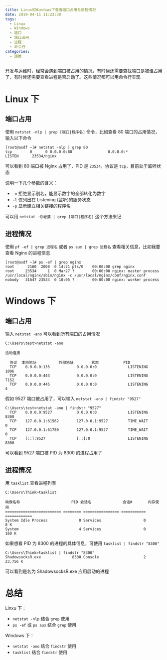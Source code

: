 ```yaml
---
title: Linux和Windows下查看端口占用与进程情况
date: 2019-04-11 11:23:30
tags:
  - Linux
  - Windows
  - 端口
  - 端口占用
  - 进程
  - 命令行
categories:
  - 运维
---
```


开发与运维时，经常会遇到端口被占用的情况，有时候还需要查找端口是被谁占用了，有时候还需要查看进程是否启动了。这些情况都可以用命令行实现

<!-- more -->

# Linux 下

## 端口占用

使用 `netstat -nlp | grep [端口|程序名]` 命令，比如查看 80 端口的占用情况，输入以下命令

```
[root@asdf ~]# netstat -nlp | grep 80
tcp        0      0 0.0.0.0:80                0.0.0.0:*                   LISTEN      23534/nginx 
```

可以看到 80 端口被 Nginx 占用了，PID 是 `23534`，协议是 `tcp`，目前处于监听状态

说明一下几个参数的含义：

- `-n` 拒绝显示别名，能显示数字的全部转化为数字
- `-l` 仅列出在 Listening (监听)的服务状态
- `-p` 显示建立相关链接的程序名

可以用 `netstat -你老婆 | grep [端口|程序名]` 这个方法来记

## 进程情况

使用 `pf -ef | grep 进程名` 或者 `ps aux | grep 进程名` 查看相关信息，比如我要查看 Nginx 的进程信息

```
[root@asdf ~]# ps -ef | grep nginx
root      2160  2008  0 14:21 pts/0    00:00:00 grep nginx
root     23534     1  0 Mar27 ?        00:00:00 nginx: master process /usr/local/nginx/sbin/nginx -c /usr/local/nginx/conf/nginx.conf
nobody   31647 23534  0 10:05 ?        00:00:00 nginx: worker process 
```

# Windows 下

## 端口占用

输入 `netstat -ano` 可以看到所有端口的占用情况

```
C:\Users\test>netstat -ano

活动连接

  协议  本地地址          外部地址        状态           PID
  TCP    0.0.0.0:135            0.0.0.0:0              LISTENING       1096
  TCP    0.0.0.0:443            0.0.0.0:0              LISTENING       7152
  TCP    0.0.0.0:445            0.0.0.0:0              LISTENING       4
```

假如 9527 端口被占用了，可以输入 `netstat -ano | findstr "9527"`

```
C:\Users\test>netstat -ano | findstr "9527"
  TCP    0.0.0.0:9527           0.0.0.0:0              LISTENING       8300
  TCP    127.0.0.1:61562        127.0.0.1:9527         TIME_WAIT       0
  TCP    127.0.0.1:61780        127.0.0.1:9527         TIME_WAIT       0
  TCP    [::]:9527              [::]:0                 LISTENING       8300
```

可以看到 9527 端口被 PID 为 8300 的进程占用了

## 进程情况

用 `tasklist` 查看进程列表

```
C:\Users\Think>tasklist

映像名称                       PID 会话名              会话#       内存使用
========================= ======== ================ =========== ============
System Idle Process              0 Services                   0          8 K
System                           4 Services                   0        160 K
```

如果想看 PID 为 8300 的进程的具体信息，可使用 `tasklist | findstr "8300"`

```
C:\Users\Think>tasklist | findstr "8300"
ShadowsocksR.exe              8300 Console                    2     23,756 K
```

可以看到是名为 ShadowsocksR.exe 应用启动的进程

# 总结

Linxu 下：

- `netstat -nlp` 结合 `grep` 使用
- `ps -ef` 或 `ps aux` 结合 `grep` 使用

Windows 下：

- `netstat -ano` 结合 `findstr` 使用
- `tasklist` 结合 `findstr` 使用